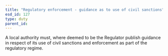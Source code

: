 ```yaml
---
title: "Regulatory enforcement - guidance as to use of civil sanctions"
esd_id: 127
type: duty
parent_id:  
---
```


A local authority must, where deemed to be the Regulator publish guidance in respect of its use of civil sanctions and enforcement as part of the regulatory regime.

